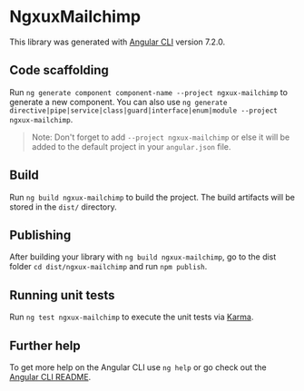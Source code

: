 # NgxuxMailchimp

This library was generated with [Angular CLI](https://github.com/angular/angular-cli) version 7.2.0.

## Code scaffolding

Run `ng generate component component-name --project ngxux-mailchimp` to generate a new component. You can also use `ng generate directive|pipe|service|class|guard|interface|enum|module --project ngxux-mailchimp`.
> Note: Don't forget to add `--project ngxux-mailchimp` or else it will be added to the default project in your `angular.json` file. 

## Build

Run `ng build ngxux-mailchimp` to build the project. The build artifacts will be stored in the `dist/` directory.

## Publishing

After building your library with `ng build ngxux-mailchimp`, go to the dist folder `cd dist/ngxux-mailchimp` and run `npm publish`.

## Running unit tests

Run `ng test ngxux-mailchimp` to execute the unit tests via [Karma](https://karma-runner.github.io).

## Further help

To get more help on the Angular CLI use `ng help` or go check out the [Angular CLI README](https://github.com/angular/angular-cli/blob/master/README.md).
